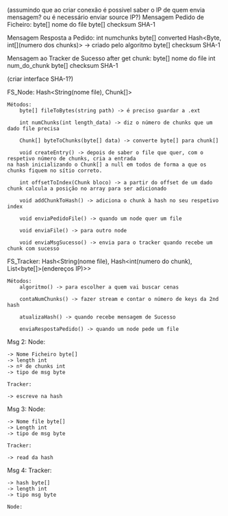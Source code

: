 
(assumindo que ao criar conexão é possivel saber o IP de quem envia mensagem? ou é necessário enviar source IP?)
Mensagem Pedido de Ficheiro:
    byte[] nome do file
    byte[] checksum SHA-1

Mensagem Resposta a Pedido:
    int numchunks
    byte[] converted Hash<Byte[](ip's), int[](numero dos chunks)> -> criado pelo algoritmo
    byte[] checksum SHA-1

Mensagem ao Tracker de Sucesso after get chunk:
    byte[] nome do file
    int num_do_chunk
    byte[] checksum SHA-1


(criar interface SHA-1?)



FS_Node:
    Hash<String(nome file), Chunk[]>


    Métodos:
        byte[] fileToBytes(string path) -> é preciso guardar a .ext

        int numChunks(int length_data) -> diz o número de chunks que um dado file precisa

        Chunk[] byteToChunks(byte[] data) -> converte byte[] para chunk[]

        void createEntry() -> depois de saber o file que quer, com o respetivo número de chunks, cria a entrada
    na hash inicializando o Chunk[] a null em todos de forma a que os chunks fiquem no sítio correto.

        int offsetToIndex(Chunk bloco) -> a partir do offset de um dado chunk calcula a posição no array para ser adicionado

        void addChunkToHash() -> adiciona o chunk à hash no seu respetivo index

        void enviaPedidoFile() -> quando um node quer um file

        void enviaFile() -> para outro node

        void enviaMsgSucesso() -> envia para o tracker quando recebe um chunk com sucesso


FS_Tracker:
    Hash<String(nome file), Hash<int(numero do chunk), List<byte[]>(endereços IP)>>

    Métodos:
        algoritmo() -> para escolher a quem vai buscar cenas

        contaNumChunks() -> fazer stream e contar o número de keys da 2nd hash

        atualizaHash() -> quando recebe mensagem de Sucesso

        enviaRespostaPedido() -> quando um node pede um file



Msg 2:
    Node:

    -> Nome Ficheiro byte[]
    -> length int
    -> nº de chunks int
    -> tipo de msg byte

    Tracker:

    -> escreve na hash


Msg 3:
    Node:

    -> Nome file byte[]
    -> Length int
    -> tipo de msg byte

    Tracker:

    -> read da hash


Msg 4:
    Tracker:

    -> hash byte[]
    -> length int
    -> tipo msg byte

    Node:
